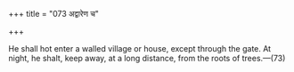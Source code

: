 +++
title = "073 अद्वारेण च"

+++

He shall hot enter a walled village or house, except through the gate. At night, he shalt, keep away, at a long distance, from the roots of trees.—(73)